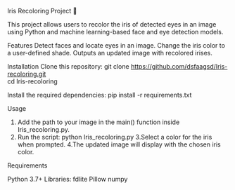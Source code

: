 
Iris Recoloring Project 🌈

This project allows users to recolor the iris of detected eyes in an image using Python and machine learning-based face and eye detection models.

Features
Detect faces and locate eyes in an image.
Change the iris color to a user-defined shade.
Outputs an updated image with recolored irises.

Installation
Clone this repository:
git clone https://github.com/dsfaagsd/Iris-recoloring.git  
cd Iris-recoloring  

Install the required dependencies:
pip install -r requirements.txt  


Usage
1. Add the path to your image in the main() function inside Iris_recoloring.py.
2. Run the script: python Iris_recoloring.py
3.Select a color for the iris when prompted.
4.The updated image will display with the chosen iris color.

Requirements

Python 3.7+
Libraries:
fdlite
Pillow
numpy

